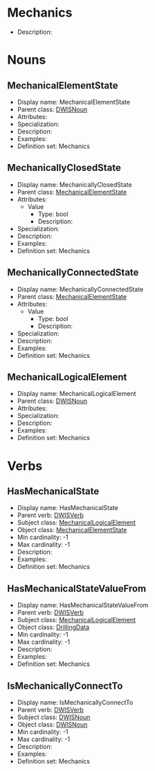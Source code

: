 # Mechanics<!-- DEFINITION SET HEADER -->
- Description: 
# Nouns
## MechanicalElementState <!-- NOUN -->
- Display name: MechanicalElementState
- Parent class: [DWISNoun](#./DWISSemantics.md#DWISNoun)
- Attributes:
- Specialization:
- Description: 
- Examples:
- Definition set: Mechanics
## MechanicallyClosedState <!-- NOUN -->
- Display name: MechanicallyClosedState
- Parent class: [MechanicalElementState](#./Mechanics.md#MechanicalElementState)
- Attributes:
  - Value
    - Type: bool
    - Description: 
- Specialization:
- Description: 
- Examples:
- Definition set: Mechanics
## MechanicallyConnectedState <!-- NOUN -->
- Display name: MechanicallyConnectedState
- Parent class: [MechanicalElementState](#./Mechanics.md#MechanicalElementState)
- Attributes:
  - Value
    - Type: bool
    - Description: 
- Specialization:
- Description: 
- Examples:
- Definition set: Mechanics
## MechanicalLogicalElement <!-- NOUN -->
- Display name: MechanicalLogicalElement
- Parent class: [DWISNoun](#./DWISSemantics.md#DWISNoun)
- Attributes:
- Specialization:
- Description: 
- Examples:
- Definition set: Mechanics
# Verbs
## HasMechanicalState <!-- VERB -->
- Display name: HasMechanicalState
- Parent verb: [DWISVerb](#./.md#DWISVerb)
- Subject class: [MechanicalLogicalElement](#./Mechanics.md#MechanicalLogicalElement)
- Object class: [MechanicalElementState](#./Mechanics.md#MechanicalElementState)
- Min cardinality: -1
- Max cardinality: -1
- Description: 
- Examples: 
- Definition set: Mechanics
## HasMechanicalStateValueFrom <!-- VERB -->
- Display name: HasMechanicalStateValueFrom
- Parent verb: [DWISVerb](#./.md#DWISVerb)
- Subject class: [MechanicalLogicalElement](#./Mechanics.md#MechanicalLogicalElement)
- Object class: [DrillingData](#./DrillingDataSemantics.md#DrillingData)
- Min cardinality: -1
- Max cardinality: -1
- Description: 
- Examples: 
- Definition set: Mechanics
## IsMechanicallyConnectTo <!-- VERB -->
- Display name: IsMechanicallyConnectTo
- Parent verb: [DWISVerb](#./.md#DWISVerb)
- Subject class: [DWISNoun](#./DWISSemantics.md#DWISNoun)
- Object class: [DWISNoun](#./DWISSemantics.md#DWISNoun)
- Min cardinality: -1
- Max cardinality: -1
- Description: 
- Examples: 
- Definition set: Mechanics
